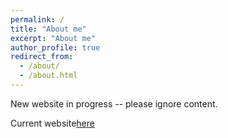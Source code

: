 ```yaml
---
permalink: /
title: "About me"
excerpt: "About me"
author_profile: true
redirect_from: 
  - /about/
  - /about.html
---
```


New website in progress -- please ignore content.

Current website[here](https://www.evanherrnstadt.com)

